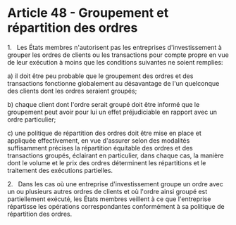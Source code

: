 # Article 48 - Groupement et répartition des ordres


1.   Les États membres n'autorisent pas les entreprises d'investissement à grouper les ordres de clients ou les transactions pour compte propre en vue de leur exécution à moins que les conditions suivantes ne soient remplies:

a) il doit être peu probable que le groupement des ordres et des transactions fonctionne globalement au désavantage de l'un quelconque des clients dont les ordres seraient groupés;

b) chaque client dont l'ordre serait groupé doit être informé que le groupement peut avoir pour lui un effet préjudiciable en rapport avec un ordre particulier;

c) une politique de répartition des ordres doit être mise en place et appliquée effectivement, en vue d'assurer selon des modalités suffisamment précises la répartition équitable des ordres et des transactions groupés, éclairant en particulier, dans chaque cas, la manière dont le volume et le prix des ordres déterminent les répartitions et le traitement des exécutions partielles.

2.   Dans les cas où une entreprise d'investissement groupe un ordre avec un ou plusieurs autres ordres de clients et où l'ordre ainsi groupé est partiellement exécuté, les États membres veillent à ce que l'entreprise répartisse les opérations correspondantes conformément à sa politique de répartition des ordres.
